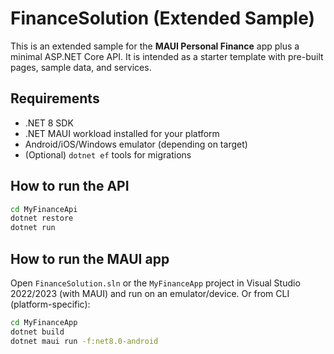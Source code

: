 # FinanceSolution (Extended Sample)
This is an extended sample for the **MAUI Personal Finance** app plus a minimal ASP.NET Core API.
It is intended as a starter template with pre-built pages, sample data, and services.

## Requirements
- .NET 8 SDK
- .NET MAUI workload installed for your platform
- Android/iOS/Windows emulator (depending on target)
- (Optional) `dotnet ef` tools for migrations

## How to run the API
```bash
cd MyFinanceApi
dotnet restore
dotnet run
```

## How to run the MAUI app
Open `FinanceSolution.sln` or the `MyFinanceApp` project in Visual Studio 2022/2023 (with MAUI) and run on an emulator/device.
Or from CLI (platform-specific):
```bash
cd MyFinanceApp
dotnet build
dotnet maui run -f:net8.0-android
```

